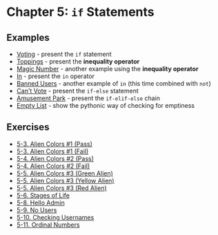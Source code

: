 # Chapter 5: `if` Statements

## Examples

- [Voting](./examples/voting.py) - present the `if` statement
- [Toppings](./examples/toppings.py) - present the **inequality operator**
- [Magic Number](./examples/magic_number.py) - another example using the **inequality operator**
- [In](./examples/in.py) - present the `in` operator
- [Banned Users](./examples/banned_users.py) - another example of `in` (this time combined with `not`)
- [Can't Vote](./examples/cant_vote.py) - present the `if-else` statement
- [Amusement Park](./examples/amusement_park.py) - present the `if-elif-else` chain
- [Empty List](./examples/empty_list.py) - show the pythonic way of checking for emptiness

## Exercises

- [5-3. Alien Colors #1 (Pass)](./exercises/alien_colors_1_pass.py)
- [5-3. Alien Colors #1 (Fail)](./exercises/alien_colors_1_fail.py)
- [5-4. Alien Colors #2 (Pass)](./exercises/alien_colors_2_pass.py)
- [5-4. Alien Colors #2 (Fail)](./exercises/alien_colors_2_fail.py)
- [5-5. Alien Colors #3 (Green Alien)](./exercises/alien_colors_3_green.py)
- [5-5. Alien Colors #3 (Yellow Alien)](./exercises/alien_colors_3_yellow.py)
- [5-5. Alien Colors #3 (Red Alien)](./exercises/alien_colors_3_red.py)
- [5-6. Stages of Life](./exercises/stages_of_life.py)
- [5-8. Hello Admin](./exercises/hello_admin.py)
- [5-9. No Users](./exercises/no_users.py)
- [5-10. Checking Usernames](./exercises/checking_usernames.py)
- [5-11. Ordinal Numbers](./exercises/ordinal_numbers.py)
